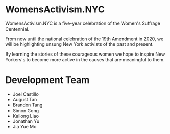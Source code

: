 # WomensActivism.NYC

WomensActivism.NYC is a five-year celebration of the Women's Suffrage Centennial.

From now until the national celebration of the 19th Amendment in 2020, we will be highlighting unsung New York activists of the past and present.

By learning the stories of these courageous women we hope to inspire New Yorkers's to become more active  in the causes that are meaningful to them.

# Development Team
* Joel Castillo
* August Tan
* Brandon Tang
* Simon Gong
* Kailong Liao
* Jonathan Yu
* Jia Yue Mo